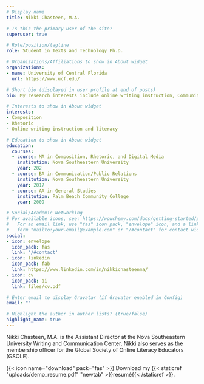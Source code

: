 ```yaml
---
# Display name
title: Nikki Chasteen, M.A.

# Is this the primary user of the site?
superuser: true

# Role/position/tagline
role: Student in Texts and Technology Ph.D.

# Organizations/Affiliations to show in About widget
organizations:
- name: University of Central Florida
  url: https://www.ucf.edu/

# Short bio (displayed in user profile at end of posts)
bio: My research interests include online writing instruction, Community of Practice, and online literacy.

# Interests to show in About widget
interests:
- Composition
- Rhetoric
- Online writing instruction and literacy

# Education to show in About widget
education:
  courses:
  - course: MA in Composition, Rhetoric, and Digital Media
    institution: Nova Southeastern University
    year: 202
  - course: BA in Communication/Public Relations
    institution: Nova Southeastern University
    year: 2017
  - course: AA in General Studies
    institution: Palm Beach Community College
    year: 2009

# Social/Academic Networking
# For available icons, see: https://wowchemy.com/docs/getting-started/page-builder/#icons
#   For an email link, use "fas" icon pack, "envelope" icon, and a link in the
#   form "mailto:your-email@example.com" or "/#contact" for contact widget.
social:
- icon: envelope
  icon_pack: fas
  link: '/#contact'
- icon: linkedin
  icon_pack: fab
  link: https://www.linkedin.com/in/nikkichasteenma/
- icon: cv
  icon_pack: ai
  link: files/cv.pdf

# Enter email to display Gravatar (if Gravatar enabled in Config)
email: ""

# Highlight the author in author lists? (true/false)
highlight_name: true
---
```


Nikki Chasteen, M.A. is the Assistant Director at the Nova Southeastern University Writing and Communication Center. Nikki also serves as the membership officer for the Global Society of Online Literacy Educators (GSOLE).

{{< icon name="download" pack="fas" >}} Download my {{< staticref "uploads/demo_resume.pdf" "newtab" >}}resumé{{< /staticref >}}.
